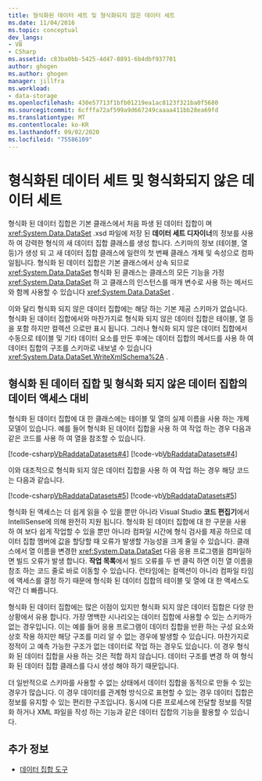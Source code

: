 ```yaml
---
title: 형식화된 데이터 세트 및 형식화되지 않은 데이터 세트
ms.date: 11/04/2016
ms.topic: conceptual
dev_langs:
- VB
- CSharp
ms.assetid: c83ba0bb-5425-4d47-8891-6b4dbf937701
author: ghogen
ms.author: ghogen
manager: jillfra
ms.workload:
- data-storage
ms.openlocfilehash: 430e57713f1bfb01219ea1ac8123f321ba0f5680
ms.sourcegitcommit: 6cfffa72af599a9d667249caaaa411bb28ea69fd
ms.translationtype: MT
ms.contentlocale: ko-KR
ms.lasthandoff: 09/02/2020
ms.locfileid: "75586109"
---
```

# <a name="typed-vs-untyped-datasets"></a>형식화된 데이터 세트 및 형식화되지 않은 데이터 세트
형식화 된 데이터 집합은 기본 클래스에서 처음 파생 된 데이터 집합이 며 <xref:System.Data.DataSet> .xsd 파일에 저장 된 **데이터 세트 디자이너**의 정보를 사용 하 여 강력한 형식의 새 데이터 집합 클래스를 생성 합니다. 스키마의 정보 (테이블, 열 등)가 생성 되 고 새 데이터 집합 클래스에 일련의 첫 번째 클래스 개체 및 속성으로 컴파일됩니다. 형식화 된 데이터 집합은 기본 클래스에서 상속 되므로 <xref:System.Data.DataSet> 형식화 된 클래스는 클래스의 모든 기능을 가정 <xref:System.Data.DataSet> 하 고 클래스의 인스턴스를 매개 변수로 사용 하는 메서드와 함께 사용할 수 있습니다 <xref:System.Data.DataSet> .

이와 달리 형식화 되지 않은 데이터 집합에는 해당 하는 기본 제공 스키마가 없습니다. 형식화 된 데이터 집합에서와 마찬가지로 형식화 되지 않은 데이터 집합은 테이블, 열 등을 포함 하지만 컬렉션 으로만 표시 됩니다. 그러나 형식화 되지 않은 데이터 집합에서 수동으로 테이블 및 기타 데이터 요소를 만든 후에는 데이터 집합의 메서드를 사용 하 여 데이터 집합의 구조를 스키마로 내보낼 수 있습니다 <xref:System.Data.DataSet.WriteXmlSchema%2A> .

## <a name="contrast-data-access-in-typed-and-untyped-datasets"></a>형식화 된 데이터 집합 및 형식화 되지 않은 데이터 집합의 데이터 액세스 대비
형식화 된 데이터 집합에 대 한 클래스에는 테이블 및 열의 실제 이름을 사용 하는 개체 모델이 있습니다. 예를 들어 형식화 된 데이터 집합을 사용 하 여 작업 하는 경우 다음과 같은 코드를 사용 하 여 열을 참조할 수 있습니다.

[!code-csharp[VbRaddataDatasets#4](../data-tools/codesnippet/CSharp/typed-vs-untyped-datasets_1.cs)]
[!code-vb[VbRaddataDatasets#4](../data-tools/codesnippet/VisualBasic/typed-vs-untyped-datasets_1.vb)]

이와 대조적으로 형식화 되지 않은 데이터 집합을 사용 하 여 작업 하는 경우 해당 코드는 다음과 같습니다.

[!code-csharp[VbRaddataDatasets#5](../data-tools/codesnippet/CSharp/typed-vs-untyped-datasets_2.cs)]
[!code-vb[VbRaddataDatasets#5](../data-tools/codesnippet/VisualBasic/typed-vs-untyped-datasets_2.vb)]

형식화 된 액세스는 더 쉽게 읽을 수 있을 뿐만 아니라 Visual Studio **코드 편집기**에서 IntelliSense에 의해 완전히 지원 됩니다. 형식화 된 데이터 집합에 대 한 구문을 사용 하 여 보다 쉽게 작업할 수 있을 뿐만 아니라 컴파일 시간에 형식 검사를 제공 하므로 데이터 집합 멤버에 값을 할당할 때 오류가 발생할 가능성을 크게 줄일 수 있습니다. 클래스에서 열 이름을 변경한 <xref:System.Data.DataSet> 다음 응용 프로그램을 컴파일하면 빌드 오류가 발생 합니다. **작업 목록**에서 빌드 오류를 두 번 클릭 하면 이전 열 이름을 참조 하는 코드 줄로 바로 이동할 수 있습니다. 런타임에는 컬렉션이 아니라 컴파일 타임에 액세스를 결정 하기 때문에 형식화 된 데이터 집합의 테이블 및 열에 대 한 액세스도 약간 더 빠릅니다.

형식화 된 데이터 집합에는 많은 이점이 있지만 형식화 되지 않은 데이터 집합은 다양 한 상황에서 유용 합니다. 가장 명백한 시나리오는 데이터 집합에 사용할 수 있는 스키마가 없는 경우입니다. 이는 예를 들어 응용 프로그램이 데이터 집합을 반환 하는 구성 요소와 상호 작용 하지만 해당 구조를 미리 알 수 없는 경우에 발생할 수 있습니다. 마찬가지로 정적이 고 예측 가능한 구조가 없는 데이터로 작업 하는 경우도 있습니다. 이 경우 형식화 된 데이터 집합을 사용 하는 것은 적합 하지 않습니다. 데이터 구조를 변경 하 여 형식화 된 데이터 집합 클래스를 다시 생성 해야 하기 때문입니다.

더 일반적으로 스키마를 사용할 수 없는 상태에서 데이터 집합을 동적으로 만들 수 있는 경우가 많습니다. 이 경우 데이터를 관계형 방식으로 표현할 수 있는 경우 데이터 집합은 정보를 유지할 수 있는 편리한 구조입니다. 동시에 다른 프로세스에 전달할 정보를 직렬화 하거나 XML 파일을 작성 하는 기능과 같은 데이터 집합의 기능을 활용할 수 있습니다.

## <a name="see-also"></a>추가 정보

- [데이터 집합 도구](../data-tools/dataset-tools-in-visual-studio.md)
